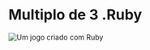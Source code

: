 # Multiplo de 3 .Ruby
![Um jogo criado com Ruby](https://img.shields.io/badge/Ruby-CC342D?style=for-the-badge&logo=ruby&logoColor=white)
